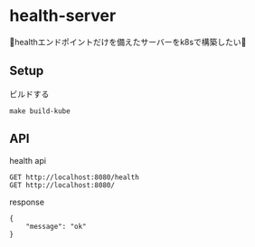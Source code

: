 # health-server
🐳healthエンドポイントだけを備えたサーバーをk8sで構築したい🐳

## Setup
ビルドする
```
make build-kube
```

## API
health api
```
GET http://localhost:8080/health
GET http://localhost:8080/
```

response
```
{
    "message": "ok"
}
```